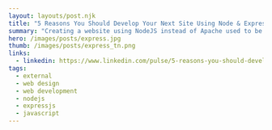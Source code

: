 ```yaml
---
layout: layouts/post.njk
title: "5 Reasons You Should Develop Your Next Site Using Node & ExpressJS"
summary: "Creating a website using NodeJS instead of Apache used to be hard, but today several advances have made NodeJS Servers easy to deploy. In this article, I talk about what are some of the advantages of using Node and Express and why you should give it a shot."
hero: /images/posts/express.jpg
thumb: /images/posts/express_tn.png
links:
  - linkedin: https://www.linkedin.com/pulse/5-reasons-you-should-develop-your-next-site-using-node-ray-villalobos
tags:
  - external
  - web design
  - web development
  - nodejs
  - expressjs
  - javascript
---
```

